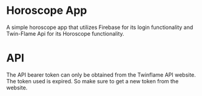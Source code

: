 # Horoscope App

A simple horoscope app that utilizes Firebase for its login functionality and Twin-Flame Api for its Horoscope functionality.

# API
The API bearer token can only be obtained from the Twinflame API website. The token used is expired. So make sure to get a new token from the website.
